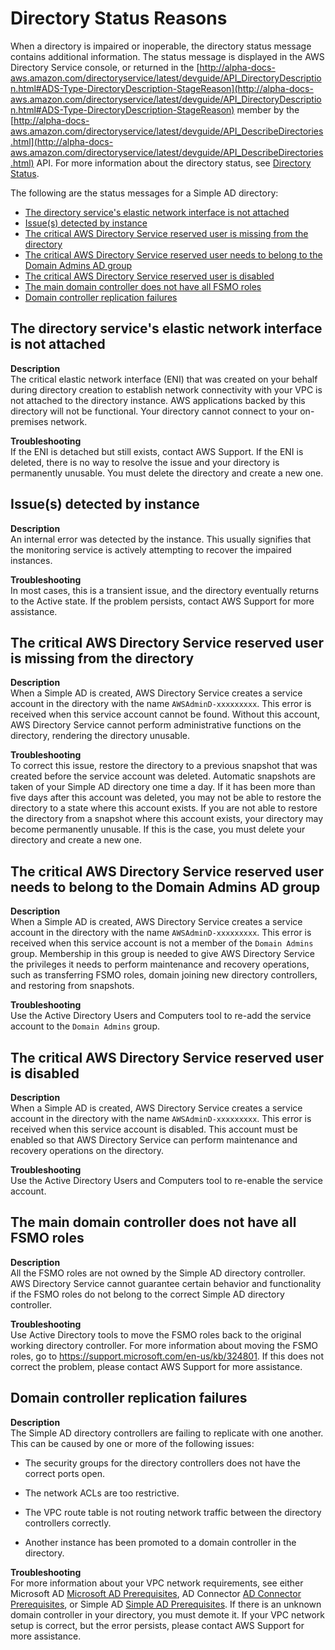 # Directory Status Reasons<a name="directory_status_reasons"></a>

When a directory is impaired or inoperable, the directory status message contains additional information\. The status message is displayed in the AWS Directory Service console, or returned in the [http://alpha-docs-aws.amazon.com/directoryservice/latest/devguide/API_DirectoryDescription.html#ADS-Type-DirectoryDescription-StageReason](http://alpha-docs-aws.amazon.com/directoryservice/latest/devguide/API_DirectoryDescription.html#ADS-Type-DirectoryDescription-StageReason) member by the [http://alpha-docs-aws.amazon.com/directoryservice/latest/devguide/API_DescribeDirectories.html](http://alpha-docs-aws.amazon.com/directoryservice/latest/devguide/API_DescribeDirectories.html) API\. For more information about the directory status, see [Directory Status](directory_status.md)\.

The following are the status messages for a Simple AD directory:


+ [The directory service's elastic network interface is not attached](#sr_eni_detached)
+ [Issue\(s\) detected by instance](#sr_internal_error)
+ [The critical AWS Directory Service reserved user is missing from the directory](#sr_service_account_missing)
+ [The critical AWS Directory Service reserved user needs to belong to the Domain Admins AD group](#sr_service_account_not_admin)
+ [The critical AWS Directory Service reserved user is disabled](#sr_service_account_disabled)
+ [The main domain controller does not have all FSMO roles](#sr_dc_fsmo_role)
+ [Domain controller replication failures](#sr_dc_repl_failures)

## The directory service's elastic network interface is not attached<a name="sr_eni_detached"></a>

**Description**  
The critical elastic network interface \(ENI\) that was created on your behalf during directory creation to establish network connectivity with your VPC is not attached to the directory instance\. AWS applications backed by this directory will not be functional\. Your directory cannot connect to your on\-premises network\.

**Troubleshooting**  
If the ENI is detached but still exists, contact AWS Support\. If the ENI is deleted, there is no way to resolve the issue and your directory is permanently unusable\. You must delete the directory and create a new one\. 

## Issue\(s\) detected by instance<a name="sr_internal_error"></a>

**Description**  
An internal error was detected by the instance\. This usually signifies that the monitoring service is actively attempting to recover the impaired instances\.

**Troubleshooting**  
In most cases, this is a transient issue, and the directory eventually returns to the Active state\. If the problem persists, contact AWS Support for more assistance\.

## The critical AWS Directory Service reserved user is missing from the directory<a name="sr_service_account_missing"></a>

**Description**  
When a Simple AD is created, AWS Directory Service creates a service account in the directory with the name `AWSAdminD-xxxxxxxxx`\. This error is received when this service account cannot be found\. Without this account, AWS Directory Service cannot perform administrative functions on the directory, rendering the directory unusable\. 

**Troubleshooting**  
To correct this issue, restore the directory to a previous snapshot that was created before the service account was deleted\. Automatic snapshots are taken of your Simple AD directory one time a day\. If it has been more than five days after this account was deleted, you may not be able to restore the directory to a state where this account exists\. If you are not able to restore the directory from a snapshot where this account exists, your directory may become permanently unusable\. If this is the case, you must delete your directory and create a new one\. 

## The critical AWS Directory Service reserved user needs to belong to the Domain Admins AD group<a name="sr_service_account_not_admin"></a>

**Description**  
When a Simple AD is created, AWS Directory Service creates a service account in the directory with the name `AWSAdminD-xxxxxxxxx`\. This error is received when this service account is not a member of the `Domain Admins` group\. Membership in this group is needed to give AWS Directory Service the privileges it needs to perform maintenance and recovery operations, such as transferring FSMO roles, domain joining new directory controllers, and restoring from snapshots\.

**Troubleshooting**  
Use the Active Directory Users and Computers tool to re\-add the service account to the `Domain Admins` group\. 

## The critical AWS Directory Service reserved user is disabled<a name="sr_service_account_disabled"></a>

**Description**  
When a Simple AD is created, AWS Directory Service creates a service account in the directory with the name `AWSAdminD-xxxxxxxxx`\. This error is received when this service account is disabled\. This account must be enabled so that AWS Directory Service can perform maintenance and recovery operations on the directory\. 

**Troubleshooting**  
Use the Active Directory Users and Computers tool to re\-enable the service account\. 

## The main domain controller does not have all FSMO roles<a name="sr_dc_fsmo_role"></a>

**Description**  
All the FSMO roles are not owned by the Simple AD directory controller\. AWS Directory Service cannot guarantee certain behavior and functionality if the FSMO roles do not belong to the correct Simple AD directory controller\.

**Troubleshooting**  
Use Active Directory tools to move the FSMO roles back to the original working directory controller\. For more information about moving the FSMO roles, go to [https://support\.microsoft\.com/en\-us/kb/324801](https://support.microsoft.com/en-us/kb/324801)\. If this does not correct the problem, please contact AWS Support for more assistance\.

## Domain controller replication failures<a name="sr_dc_repl_failures"></a>

**Description**  
The Simple AD directory controllers are failing to replicate with one another\. This can be caused by one or more of the following issues:  

+ The security groups for the directory controllers does not have the correct ports open\.

+ The network ACLs are too restrictive\.

+ The VPC route table is not routing network traffic between the directory controllers correctly\.

+ Another instance has been promoted to a domain controller in the directory\.

**Troubleshooting**  
For more information about your VPC network requirements, see either Microsoft AD [Microsoft AD Prerequisites](prereq_managed.md), AD Connector [AD Connector Prerequisites](prereq_connector.md), or Simple AD [Simple AD Prerequisites](prereq_simple.md)\. If there is an unknown domain controller in your directory, you must demote it\. If your VPC network setup is correct, but the error persists, please contact AWS Support for more assistance\. 